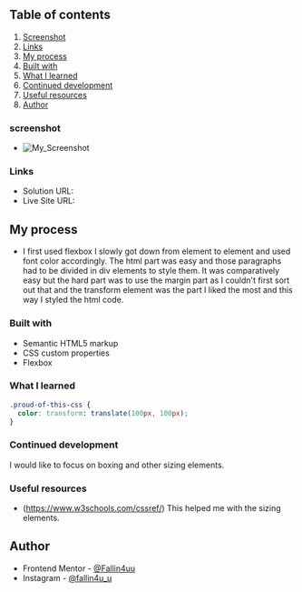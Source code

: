 ## Table of contents
 
1) [Screenshot](#screenshot)
2) [Links](#links)
3) [My process](#my-process)
4) [Built with](#built-with)
5) [What I learned](#what-i-learned)
6) [Continued development](#continued-development)
7) [Useful resources](#useful-resources)
8) [Author](#author)

### screenshot

- ![My_Screenshot](https://github.com/Fallin4uu/QR-code/blob/main/screenshot.jpg?raw=true)


### Links

- Solution URL: 
- Live Site URL: 

## My process
- I first used flexbox I slowly got down from element to element and used font color accordingly. The html part was easy and those paragraphs had to be divided in div elements to style them. It was comparatively easy but the hard part was to use the margin part as I couldn't first sort out that and the transform element was the part I liked the most and this way I styled the html code.

### Built with

- Semantic HTML5 markup
- CSS custom properties
- Flexbox

### What I learned

```css
.proud-of-this-css {
  color: transform: translate(100px, 100px);
}
```

### Continued development

I would like to focus on boxing and other sizing elements.

### Useful resources

- (https://www.w3schools.com/cssref/) This helped me with the sizing elements.

## Author

- Frontend Mentor - [@Fallin4uu](https://www.https://www.frontendmentor.io/profile/Fallin4uu)
- Instagram - [@fallin4u_u](https://instagram.com/fallin4u_u?igshid=YmMyMTA2M2Y=)
